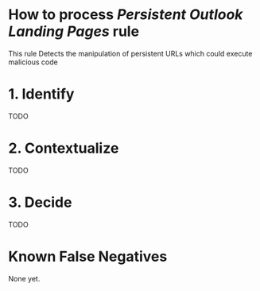 # How to process *Persistent Outlook Landing Pages* rule
This rule Detects the manipulation of persistent URLs which could execute malicious code

# 1. Identify
TODO

# 2. Contextualize
TODO

# 3. Decide
TODO

# Known False Negatives
None yet.
